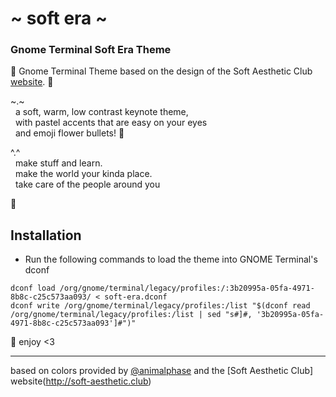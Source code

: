 # \~ soft era \~

### Gnome Terminal Soft Era Theme 

🌸 Gnome Terminal Theme based on the design of the Soft Aesthetic Club [website](http://soft-aesthetic.club). 🌱


\~.\~
<br>&nbsp;&nbsp;a soft, warm, low contrast keynote theme,
<br>&nbsp;&nbsp;with pastel accents that are easy on your eyes
<br>&nbsp;&nbsp;and emoji flower bullets! 🌸


^.^
<br>&nbsp;&nbsp;make stuff and learn.
<br>&nbsp;&nbsp;make the world your kinda place.
<br>&nbsp;&nbsp;take care of the people around you

🌿

## Installation

- Run the following commands to load the theme into GNOME Terminal's dconf 
```
dconf load /org/gnome/terminal/legacy/profiles:/:3b20995a-05fa-4971-8b8c-c25c573aa093/ < soft-era.dconf
dconf write /org/gnome/terminal/legacy/profiles:/list "$(dconf read /org/gnome/terminal/legacy/profiles:/list | sed "s#]#, '3b20995a-05fa-4971-8b8c-c25c573aa093']#")"
```


💾 enjoy <3

---

based on colors provided by [@animalphase](https://twitter.com/animalphase)
and the [Soft Aesthetic Club] website(http://soft-aesthetic.club)
